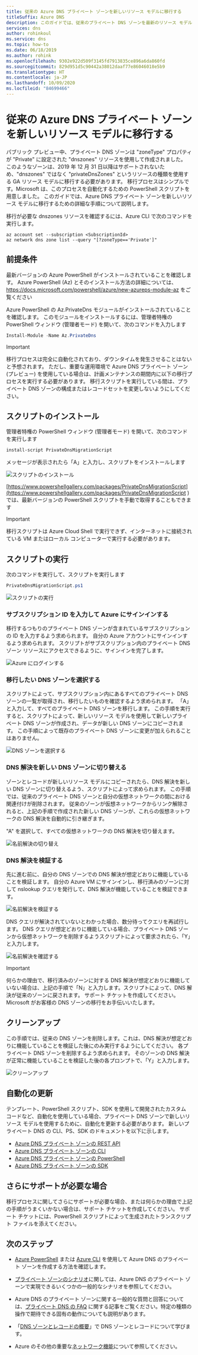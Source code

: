 ```yaml
---
title: 従来の Azure DNS プライベート ゾーンを新しいリソース モデルに移行する
titleSuffix: Azure DNS
description: このガイドでは、従来のプライベート DNS ゾーンを最新のリソース モデルに移行する方法の詳細な手順について説明します
services: dns
author: rohinkoul
ms.service: dns
ms.topic: how-to
ms.date: 06/18/2019
ms.author: rohink
ms.openlocfilehash: 9302e922d509f3145fd7913835ce896a6da860fd
ms.sourcegitcommit: 829d951d5c90442a38012daaf77e86046018e5b9
ms.translationtype: HT
ms.contentlocale: ja-JP
ms.lasthandoff: 10/09/2020
ms.locfileid: "84699466"
---
```

# <a name="migrating-legacy-azure-dns-private-zones-to-new-resource-model"></a>従来の Azure DNS プライベート ゾーンを新しいリソース モデルに移行する

パブリック プレビュー中、プライベート DNS ゾーンは "zoneType" プロパティが "Private" に設定された "dnszones" リソースを使用して作成されました。 このようなゾーンは、2019 年 12 月 31 日以降はサポートされないため、"dnszones" ではなく "privateDnsZones" というリソースの種類を使用する GA リソース モデルに移行する必要があります。 移行プロセスはシンプルです。Microsoft は、このプロセスを自動化するための PowerShell スクリプトを用意しました。 このガイドでは、Azure DNS プライベート ゾーンを新しいリソース モデルに移行するための詳細な手順について説明します。

移行が必要な dnszones リソースを確認するには、Azure CLI で次のコマンドを実行します。
```azurecli
az account set --subscription <SubscriptionId>
az network dns zone list --query "[?zoneType=='Private']"
```

## <a name="prerequisites"></a>前提条件

最新バージョンの Azure PowerShell がインストールされていることを確認します。 Azure PowerShell (Az) とそのインストール方法の詳細については、 https://docs.microsoft.com/powershell/azure/new-azureps-module-az をご覧ください

Azure PowerShell の Az.PrivateDns モジュールがインストールされていることを確認します。 このモジュールをインストールするには、管理者特権の PowerShell ウィンドウ (管理者モード) を開いて、次のコマンドを入力します

```powershell
Install-Module -Name Az.PrivateDns
```

>[!IMPORTANT]
>移行プロセスは完全に自動化されており、ダウンタイムを発生させることはないと予想されます。 ただし、重要な運用環境で Azure DNS プライベート ゾーン (プレビュー) を使用している場合は、計画メンテナンスの期間内に以下の移行プロセスを実行する必要があります。 移行スクリプトを実行している間は、プライベート DNS ゾーンの構成またはレコードセットを変更しないようにしてください。

## <a name="installing-the-script"></a>スクリプトのインストール

管理者特権の PowerShell ウィンドウ (管理者モード) を開いて、次のコマンドを実行します

```powershell
install-script PrivateDnsMigrationScript
```

メッセージが表示されたら「A」と入力し、スクリプトをインストールします

![スクリプトのインストール](./media/private-dns-migration-guide/install-migration-script.png)

[https://www.powershellgallery.com/packages/PrivateDnsMigrationScript](https://www.powershellgallery.com/packages/PrivateDnsMigrationScript ) では、最新バージョンの PowerShell スクリプトを手動で取得することもできます

>[!IMPORTANT]
>移行スクリプトは Azure Cloud Shell で実行できず、インターネットに接続されている VM またはローカル コンピューターで実行する必要があります。

## <a name="running-the-script"></a>スクリプトの実行

次のコマンドを実行して、スクリプトを実行します

```powershell
PrivateDnsMigrationScript.ps1
```

![スクリプトの実行](./media/private-dns-migration-guide/running-migration-script.png)

### <a name="enter-the-subscription-id-and-sign-in-to-azure"></a>サブスクリプション ID を入力して Azure にサインインする

移行するつもりのプライベート DNS ゾーンが含まれているサブスクリプションの ID を入力するよう求められます。 自分の Azure アカウントにサインインするよう求められます。 スクリプトがサブスクリプション内のプライベート DNS ゾーン リソースにアクセスできるように、サインインを完了します。

![Azure にログインする](./media/private-dns-migration-guide/login-migration-script.png)

### <a name="select-the-dns-zones-you-want-to-migrate"></a>移行したい DNS ゾーンを選択する

スクリプトによって、サブスクリプション内にあるすべてのプライベート DNS ゾーンの一覧が取得され、移行したいものを確認するよう求められます。 「A」と入力して、すべてのプライベート DNS ゾーンを移行します。 この手順を実行すると、スクリプトによって、新しいリソース モデルを使用して新しいプライベート DNS ゾーンが作成され、データが新しい DNS ゾーンにコピーされます。 この手順によって既存のプライベート DNS ゾーンに変更が加えられることはありません。

![DNS ゾーンを選択する](./media/private-dns-migration-guide/migratezone-migration-script.png)

### <a name="switching-dns-resolution-to-the-new-dns-zones"></a>DNS 解決を新しい DNS ゾーンに切り替える

ゾーンとレコードが新しいリソース モデルにコピーされたら、DNS 解決を新しい DNS ゾーンに切り替えるよう、スクリプトによって求められます。 この手順では、従来のプライベート DNS ゾーンと自分の仮想ネットワークの間における関連付けが削除されます。 従来のゾーンが仮想ネットワークからリンク解除されると、上記の手順で作成された新しい DNS ゾーンが、これらの仮想ネットワークの DNS 解決を自動的に引き継ぎます。

"A" を選択して、すべての仮想ネットワークの DNS 解決を切り替えます。

![名前解決の切り替え](./media/private-dns-migration-guide/switchresolution-migration-script.png)

### <a name="verify-the-dns-resolution"></a>DNS 解決を検証する

先に進む前に、自分の DNS ゾーンでの DNS 解決が想定どおりに機能していることを検証します。 自分の Azure VM にサインインし、移行済みのゾーンに対して nslookup クエリを発行して、DNS 解決が機能していることを検証できます。

![名前解決を検証する](./media/private-dns-migration-guide/verifyresolution-migration-script.png)

DNS クエリが解決されていないとわかった場合、数分待ってクエリを再試行します。 DNS クエリが想定どおりに機能している場合、プライベート DNS ゾーンから仮想ネットワークを削除するようスクリプトによって要求されたら、「Y」と入力します。

![名前解決を確認する](./media/private-dns-migration-guide/confirmresolution-migration-script.png)

>[!IMPORTANT]
>何らかの理由で、移行済みのゾーンに対する DNS 解決が想定どおりに機能していない場合は、上記の手順で「N」と入力します。スクリプトによって、DNS 解決が従来のゾーンに戻されます。 サポート チケットを作成してください。Microsoft がお客様の DNS ゾーンの移行をお手伝いいたします。

## <a name="cleanup"></a>クリーンアップ

この手順では、従来の DNS ゾーンを削除します。これは、DNS 解決が想定どおりに機能していることを検証した後にのみ実行するようにしてください。 各プライベート DNS ゾーンを削除するよう求められます。 そのゾーンの DNS 解決が正常に機能していることを検証した後の各プロンプトで、「Y」と入力します。

![クリーンアップ](./media/private-dns-migration-guide/cleanup-migration-script.png)

## <a name="update-your-automation"></a>自動化の更新

テンプレート、PowerShell スクリプト、SDK を使用して開発されたカスタム コードなど、自動化を使用している場合、プライベート DNS ゾーンで新しいリソース モデルを使用するために、自動化を更新する必要があります。 新しいプライベート DNS の CLI、PS、SDK のドキュメントを以下に示します。
* [Azure DNS プライベート ゾーンの REST API](https://docs.microsoft.com/rest/api/dns/privatedns/privatezones)
* [Azure DNS プライベート ゾーンの CLI](https://docs.microsoft.com/cli/azure/ext/privatedns/network/private-dns?view=azure-cli-latest)
* [Azure DNS プライベート ゾーンの PowerShell](https://docs.microsoft.com/powershell/module/az.privatedns/?view=azps-2.3.2)
* [Azure DNS プライベート ゾーンの SDK](https://docs.microsoft.com/dotnet/api/overview/azure/privatedns/management?view=azure-dotnet-preview)

## <a name="need-further-help"></a>さらにサポートが必要な場合

移行プロセスに関してさらにサポートが必要な場合、または何らかの理由で上記の手順がうまくいかない場合は、サポート チケットを作成してください。 サポート チケットには、PowerShell スクリプトによって生成されたトランスクリプト ファイルを添えてください。

## <a name="next-steps"></a>次のステップ

* [Azure PowerShell](./private-dns-getstarted-powershell.md) または [Azure CLI](./private-dns-getstarted-cli.md) を使用して Azure DNS のプライベート ゾーンを作成する方法を確認します。

* [プライベート ゾーンのシナリオ](./private-dns-scenarios.md)に関しては、Azure DNS のプライベート ゾーンで実現できるいくつかの一般的なシナリオを参照してください。

* Azure DNS のプライベート ゾーンに関する一般的な質問と回答については、[プライベート DNS の FAQ](./dns-faq-private.md) に関する記事をご覧ください。特定の種類の操作で期待できる固有の動作についても説明があります。

* 「[DNS ゾーンとレコードの概要](dns-zones-records.md)」で DNS ゾーンとレコードについて学びます。

* Azure のその他の重要な[ネットワーク機能](../networking/networking-overview.md)について参照してください。
